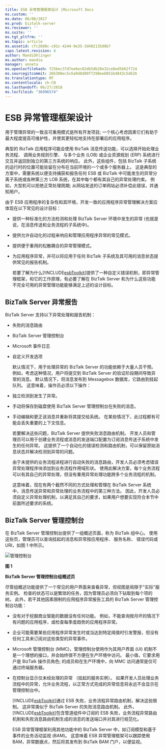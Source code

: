 ```yaml
---
title: ESB 异常管理框架设计 |Microsoft Docs
ms.custom: ''
ms.date: 06/08/2017
ms.prod: biztalk-server
ms.reviewer: ''
ms.suite: ''
ms.tgt_pltfrm: ''
ms.topic: article
ms.assetid: cfc2688c-c01c-4244-9e35-3d482135d8b7
caps.latest.revision: 4
author: MandiOhlinger
ms.author: mandia
manager: anneta
ms.openlocfilehash: f25bec37d7ee6ec02db5db28e32ce8ed5b62f724
ms.sourcegitcommit: 266308ec5c6a9d8d80ff298ee6051b4843c5d626
ms.translationtype: MT
ms.contentlocale: zh-CN
ms.lasthandoff: 06/27/2018
ms.locfileid: "36996574"
---
```

# <a name="design-of-the-esb-exception-management-framework"></a>ESB 异常管理框架设计
用于管理异常的一致且可重用模式是所有开发项目; 一个核心考虑因素它们有助于最大程度提高可维护性，并使其更轻松地支持在部署后的应用程序。  
  
 典型的 BizTalk 应用程序可能会使用 BizTalk 消息传送功能，可以选择开始处理业务流程、 调用业务规则引擎、 与多个业务 (LOB) 或企业资源规划 (ERP) 系统进行交互并返回到独立的第三方系统的响应。 此外，这些组件，包括 BizTalk 子系统的运行时的位置可能驻留在分布在当前环境的一个或多个服务器上。 这是典型的方案中，需要系统以便支持捕获和报告任何 ESB 或 BizTalk 中可能发生的异常分离子系统或各种第三方 LOB 系统，在其中每个都有其自己的异常处理约束。 例如，大型机可以拒绝正常处理周期; 从网站发送的订单网站必须补偿此错误，并通知用户。  
  
 由于 ESB 应用程序的复杂性和其环境，开发一致的应用程序异常管理解决方案应体现在以下常见的设计目标：  
  
- 提供一种标准化的方法检测和处理 BizTalk Server 环境中发生的异常 (也就是说，在消息传送和业务流程的子系统中)。  
  
- 提供允许自动化的过程来响应和管理应用程序异常的常见模式。  
  
- 提供便于重用的松散耦合的异常管理模式。  
  
- 为应用程序异常，并可以将应用于任何 BizTalk 子系统及其可用的消息状态提供常见的报告机制。  
  
  若要了解为什么[!INCLUDE[esbToolkit](../includes/esbtoolkit-md.md)]提供了一种自定义错误机制，即异常管理框架，和它的工作原理，有必要了解在 BizTalk Server 和为什么这些功能不完全可用的异常管理功能能够满足上述的设计目标。  
  
## <a name="biztalk-server-exception-reporting"></a>BizTalk Server 异常报告  
 BizTalk Server 支持以下异常处理和报告机制：  
  
- 失败的消息路由  
  
- BizTalk Server 管理控制台  
  
- Microsoft 事件日志  
  
- 自定义开发选项  
  
  默认情况下，用于处理异常的 BizTalk Server 的功能依赖于大量人员干预。 例如，考虑这种情况，用户将提交到 BizTalk Server 的验证阶段期间导致异常的消息。 默认情况下，将消息发布到 Messagebox 数据库，它路由到挂起队列。 这意味着，操作员必须以下操作：  
  
- 独立检测到发生了异常。  
  
- 手动将保存到磁盘使用 BizTalk Server 管理控制台在失败的消息。  
  
- 手动编辑和更正该消息并重新将其提交给系统。 在某些情况下，此过程都有可能会丢失重要的上下文信息。  
  
  若要解决这些问题，BizTalk Server 提供失败消息路由机制。 开发人员和管理员可以用于创建业务流程或消息的发送端口配置为订阅消息传送子系统中发生的任何异常。 这提供了一个自动化的错误检测和路由机制，可以保留原始消息状态并解决检测到异常的问题。  
  
  由于未提供的业务流程进程进行自动失败的消息路由，开发人员必须考虑错误异常处理程序块添加到业务流程作用域形状。 使用此解决方案，每个业务流程可以有其自己的异常处理，但没有重用异常处理功能跨多个业务流程的机制。  
  
  这意味着，现在有两个截然不同的方式处理和管理在 BizTalk Server 系统中，消息传送异常和异常处理的业务流程中的第三种方法。 因此，开发人员必须自定义异常处理机制，以满足其自己的要求，如果用户想要实现符合本节中前面所述要求的系统。  
  
## <a name="biztalk-server-administration-console"></a>BizTalk Server 管理控制台  
 在 BizTalk Server 管理控制台提供了一组概述页面，称为 BizTalk 组中心。 使用这些页，管理员可以查询挂起的消息和异常按应用程序、 服务名称、 错误代码或 URI，如图 1 中所示。  
  
 ![管理控制台](../esb-toolkit/media/ch4-adminconsole.gif "Ch4-AdminConsole")  
  
 **图 1**  
  
 **BizTalk Server 管理控制台组概述页**  
  
 尽管组概述功能提供了一个常见的用户界面来查看异常，但视图是局限于"实际"服务实例。 检查的状态可以是繁琐的任务，因为管理员必须向下钻取到每个项的树。 此外，若干其他因素限制的应用程序异常报告工具的 BizTalk Server 管理控制台功能：  
  
- 没有对于挖掘商业智能的数据没有任何功能。 例如，不能查询按月坏的情况下有问题的应用程序，或检查每季度趋势的应用程序异常。  
  
- 企业可能需要某些应用程序异常发生时或当达到特定阈值时引发警报，但没有任何工具来订阅对这些类型的异常事件。  
  
- Microsoft 管理控制台 (MMC)，管理控制台使用作为其用户界面 (UI) 机制不是一个理想的接口，并会始终很不方便在生产环境中访问。 最小值，它要求用户是 BizTalk 操作员角色; 的成员和在生产环境中，向 MMC 访问通常是仅可通过终端服务器。  
  
- 在控制台显示仅未经处理的异常 （挂起的服务实例）。 如果开发人员处理业务流程中的异常，允许业务流程，以正常方式完成的异常信息将永远不会显示在管理控制台中。  
  
  [!INCLUDE[esbToolkit](../includes/esbtoolkit-md.md)]通过 ESB 失败，业务流程异常路由机制，解决这些限制。 这非常类似于 BizTalk Server 的失败消息路由机制。 此外，[!INCLUDE[esbToolkit](../includes/esbtoolkit-md.md)]包含管道组件中订阅的 ESB 失败，业务流程异常路由机制和失败消息路由机制生成的消息的发送端口并对其进行规范化。  
  
  ESB 异常管理框架利用其他功能中的 BizTalk Server 中，如订阅模型和基于事件的业务活动监视 (BAM)。 这意味着 ESB 异常管理框架可以跟踪使用 BAM，异常数据点，然后将其发布到 BizTalk BAM 门户，以便监视。
